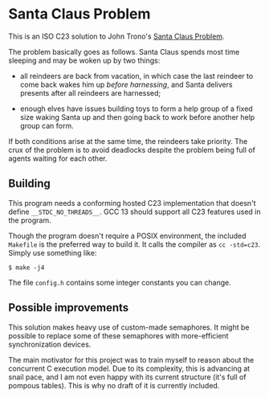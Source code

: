 Santa Claus Problem
===================

This is an ISO C23 solution to John Trono's [Santa Claus
Problem](https://doi.org/10.1145/187387.187391).

The problem basically goes as follows.  Santa Claus spends most time sleeping
and may be woken up by two things:

* all reindeers are back from vacation, in which case the last reindeer to come
  back wakes him up *before harnessing*, and Santa delivers presents after all
  reindeers are harnessed;

* enough elves have issues building toys to form a help group of a fixed size
  waking Santa up and then going back to work before another help group can
  form.

If both conditions arise at the same time, the reindeers take priority.  The
crux of the problem is to avoid deadlocks despite the problem being full of
agents waiting for each other.

Building
--------

This program needs a conforming hosted C23 implementation that doesn't define
`__STDC_NO_THREADS__`.  GCC 13 should support all C23 features used in the
program.

Though the program doesn't require a POSIX environment, the included `Makefile`
is the preferred way to build it.  It calls the compiler as `cc -std=c23`.
Simply use something like:

```shell
$ make -j4
```

The file `config.h` contains some integer constants you can change.

Possible improvements
---------------------

This solution makes heavy use of custom-made semaphores.  It might be possible
to replace some of these semaphores with more-efficient synchronization
devices.

The main motivator for this project was to train myself to reason about the
concurrent C execution model.  Due to its complexity, this is advancing at
snail pace, and I am not even happy with its current structure (it's full of
pompous tables).  This is why no draft of it is currently included.
